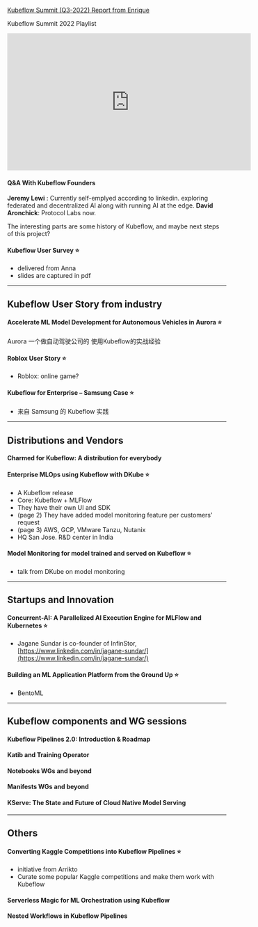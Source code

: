 
[Kubeflow Summit (Q3-2022) Report from Enrique](https://confluence.eng.vmware.com/display/OCTO/Kubeflow+Summit+%28Q3-2022%29+Report)

Kubeflow Summit 2022 Playlist
<iframe width="560" height="315" src="https://www.youtube.com/embed/videoseries?list=PL2gwy7BdKoGc4HcSzaNfApHzsJ2lpFWPV" title="YouTube video player" frameborder="0" allow="accelerometer; autoplay; clipboard-write; encrypted-media; gyroscope; picture-in-picture" allowfullscreen></iframe>

#### Q&A With Kubeflow Founders

**Jeremy Lewi** : Currently self-emplyed according to linkedin. exploring federated and decentralized AI along with running AI at the edge.
**David Aronchick**: Protocol Labs now.

The interesting parts are some history of Kubeflow, and maybe next steps of this project?

#### Kubeflow User Survey ⭐️
- delivered from Anna
- slides are captured in pdf

---

## Kubeflow User Story from industry

#### Accelerate ML Model Development for Autonomous Vehicles in Aurora ⭐️

Aurora 一个做自动驾驶公司的 使用Kubeflow的实战经验

#### Roblox User Story ⭐️
- Roblox: online game?

#### Kubeflow for Enterprise – Samsung Case ⭐️
- 来自 Samsung 的 Kubeflow 实践

---

## Distributions and Vendors

#### Charmed for Kubeflow: A distribution for everybody

#### Enterprise MLOps using Kubeflow with DKube ⭐️
- A Kubeflow release
- Core: Kubeflow + MLFlow
- They have their own UI and SDK
- (page 2) They have added model monitoring feature per customers' request
- (page 3) AWS, GCP, VMware Tanzu, Nutanix
- HQ San Jose. R&D center in India

#### Model Monitoring for model trained and served on Kubeflow ⭐️
- talk from DKube on model monitoring

---

## Startups and Innovation

#### Concurrent-AI: A Parallelized AI Execution Engine for MLFlow and Kubernetes ⭐️
- Jagane Sundar is co-founder of InfinStor, [https://www.linkedin.com/in/jagane-sundar/](https://www.linkedin.com/in/jagane-sundar/)

#### Building an ML Application Platform from the Ground Up ⭐️
- BentoML

---

## Kubeflow components and WG sessions

#### Kubeflow Pipelines 2.0: Introduction & Roadmap

#### Katib and Training Operator

#### Notebooks WGs and beyond

#### Manifests WGs and beyond

#### KServe: The State and Future of Cloud Native Model Serving

---
## Others

#### Converting Kaggle Competitions into Kubeflow Pipelines ⭐️
- initiative from Arrikto
- Curate some popular Kaggle competitions and make them work with Kubeflow

#### Serverless Magic for ML Orchestration using Kubeflow

#### Nested Workflows in Kubeflow Pipelines
